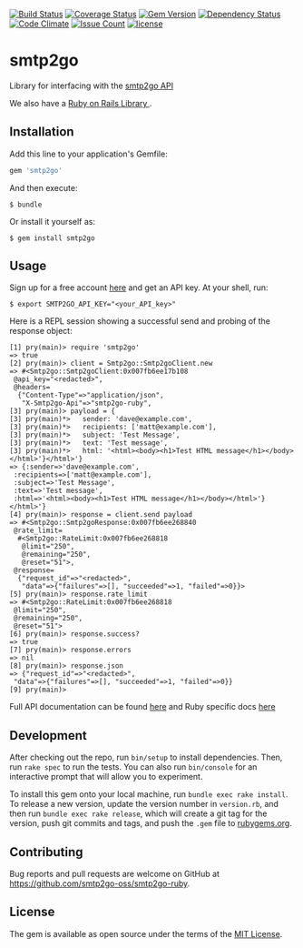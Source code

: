 [![Build Status](https://travis-ci.org/smtp2go-oss/smtp2go-ruby.svg?branch=master)](https://travis-ci.org/smtp2go-oss/smtp2go-ruby)
[![Coverage Status](https://coveralls.io/repos/github/smtp2go-oss/smtp2go-ruby/badge.svg?branch=master)](https://coveralls.io/github/smtp2go-oss/smtp2go-ruby?branch=master)
[![Gem Version](https://badge.fury.io/rb/smtp2go.svg)](https://badge.fury.io/rb/smtp2go)
[![Dependency Status](https://gemnasium.com/badges/github.com/smtp2go-oss/smtp2go-ruby.svg)](https://gemnasium.com/github.com/smtp2go-oss/smtp2go-ruby)
[![Code Climate](https://codeclimate.com/github/smtp2go-oss/smtp2go-ruby/badges/gpa.svg)](https://codeclimate.com/github/smtp2go-oss/smtp2go-ruby)
[![Issue Count](https://codeclimate.com/github/smtp2go-oss/smtp2go-ruby/badges/issue_count.svg)](https://codeclimate.com/github/smtp2go-oss/smtp2go-ruby)
[![license](https://img.shields.io/github/license/smtp2go-oss/smtp2go-ruby.svg)]()

# smtp2go

Library for interfacing with the [smtp2go API](https://apidoc.smtp2go.com/documentation/#/README)

We also have a [Ruby on Rails Library ](https://github.com/smtp2go-oss/smtp2go-rails).

## Installation

Add this line to your application's Gemfile:

```ruby
gem 'smtp2go'
```

And then execute:

    $ bundle

Or install it yourself as:

    $ gem install smtp2go

## Usage

Sign up for a free account [here](https://www.smtp2go.com/pricing) and get an API key. At your shell, run:

    $ export SMTP2GO_API_KEY="<your_API_key>"

Here is a REPL session showing a successful send and probing of the response object:

    [1] pry(main)> require 'smtp2go'
    => true
    [2] pry(main)> client = Smtp2go::Smtp2goClient.new
    => #<Smtp2go::Smtp2goClient:0x007fb6ee17b108
     @api_key="<redacted>",
     @headers=
      {"Content-Type"=>"application/json",
       "X-Smtp2go-Api"=>"smtp2go-ruby",
    [3] pry(main)> payload = {
    [3] pry(main)*>   sender: 'dave@example.com',
    [3] pry(main)*>   recipients: ['matt@example.com'],
    [3] pry(main)*>   subject: 'Test Message',
    [3] pry(main)*>   text: 'Test message',
    [3] pry(main)*>   html: '<html><body><h1>Test HTML message</h1></body></html>'}</html>'}
    => {:sender=>'dave@example.com',
     :recipients=>['matt@example.com'],
     :subject=>'Test Message',
     :text=>'Test message',
     :html=>'<html><body><h1>Test HTML message</h1></body></html>'}</html>'}
    [4] pry(main)> response = client.send payload
    => #<Smtp2go::Smtp2goResponse:0x007fb6ee268840
     @rate_limit=
      #<Smtp2go::RateLimit:0x007fb6ee268818
       @limit="250",
       @remaining="250",
       @reset="51">,
     @response=
      {"request_id"=>"<redacted>",
       "data"=>{"failures"=>[], "succeeded"=>1, "failed"=>0}}>
    [5] pry(main)> response.rate_limit
    => #<Smtp2go::RateLimit:0x007fb6ee268818
     @limit="250",
     @remaining="250",
     @reset="51">
    [6] pry(main)> response.success?
    => true
    [7] pry(main)> response.errors
    => nil
    [8] pry(main)> response.json
    => {"request_id"=>"<redacted>",
     "data"=>{"failures"=>[], "succeeded"=>1, "failed"=>0}}
    [9] pry(main)>

Full API documentation can be found [here](https://apidoc.smtp2go.com/documentation/#/README) and Ruby specific docs [here](http://www.rubydoc.info/gems/smtp2go/0.0.1) 


## Development

After checking out the repo, run `bin/setup` to install dependencies. Then, run `rake spec` to run the tests. You can also run `bin/console` for an interactive prompt that will allow you to experiment.

To install this gem onto your local machine, run `bundle exec rake install`. To release a new version, update the version number in `version.rb`, and then run `bundle exec rake release`, which will create a git tag for the version, push git commits and tags, and push the `.gem` file to [rubygems.org](https://rubygems.org).

## Contributing

Bug reports and pull requests are welcome on GitHub at https://github.com/smtp2go-oss/smtp2go-ruby.


## License

The gem is available as open source under the terms of the [MIT License](http://opensource.org/licenses/MIT).
